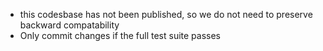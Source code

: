 - this codesbase has not been published, so we do not need to preserve backward compatability
- Only commit changes if the full test suite passes